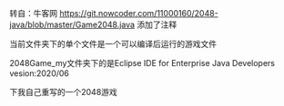 转自：牛客网
https://git.nowcoder.com/11000160/2048-java/blob/master/Game2048.java
添加了注释





当前文件夹下的单个文件是一个可以编译后运行的游戏文件



2048Game_my文件夹下的是Eclipse IDE for Enterprise Java Developers vesion:2020/06

下我自己重写的一个2048游戏
